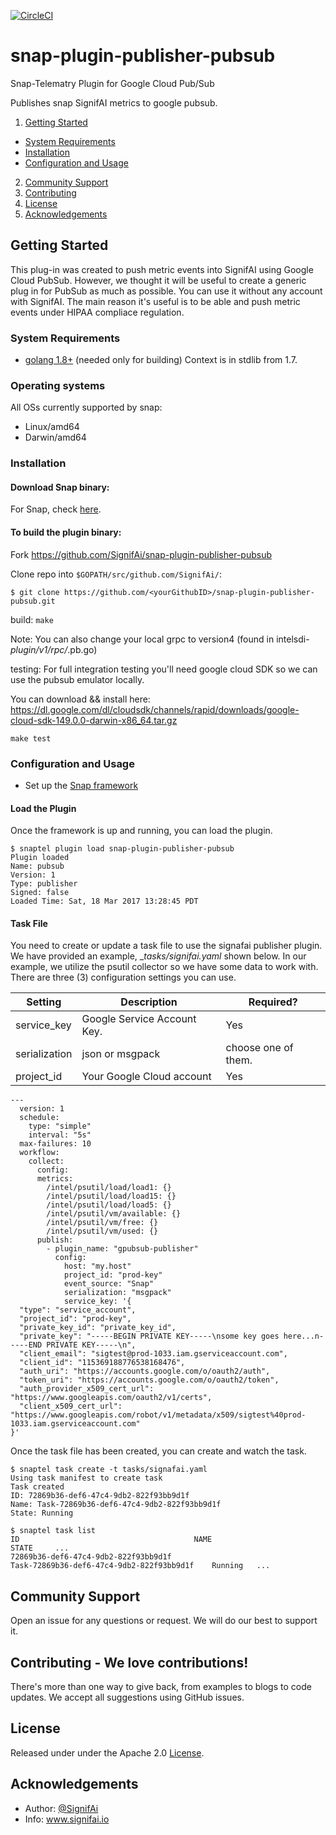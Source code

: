 [![CircleCI](https://circleci.com/gh/SignifAi/snap-plugin-publisher-pubsub.svg?style=svg)](https://circleci.com/gh/SignifAi/snap-plugin-publisher-pubsub)

# snap-plugin-publisher-pubsub
Snap-Telematry Plugin for Google Cloud Pub/Sub

Publishes snap SignifAI metrics to google pubsub.

1. [Getting Started](#getting-started)
  * [System Requirements](#system-requirements)
  * [Installation](#installation)
  * [Configuration and Usage](#configuration-and-usage)
2. [Community Support](#community-support)
3. [Contributing](#contributing)
4. [License](#license-and-authors)
5. [Acknowledgements](#acknowledgements)

## Getting Started
This plug-in was created to push metric events into SignifAI using Google Cloud PubSub. However, we thought it will be useful to create a generic plug in for PubSub as much as possible. You can use it without any account with SignifAI.
The main reason it's useful is to be able and push metric events under HIPAA compliace regulation. 
### System Requirements 
* [golang 1.8+](https://golang.org/dl/) (needed only for building)
  Context is in stdlib from 1.7.

### Operating systems
All OSs currently supported by snap:
* Linux/amd64
* Darwin/amd64

### Installation
#### Download Snap binary:
For Snap, check [here](https://github.com/intelsdi-x/snap/releases).


#### To build the plugin binary:
Fork https://github.com/SignifAi/snap-plugin-publisher-pubsub

Clone repo into `$GOPATH/src/github.com/SignifAi/`:

```
$ git clone https://github.com/<yourGithubID>/snap-plugin-publisher-pubsub.git
```

build:
  ```make```

Note: You can also change your local grpc to version4 (found in
intelsdi-*plugin/v1/rpc/*.pb.go)

testing:
  For full integration testing you'll need google cloud SDK so we can
use the pubsub emulator locally.

  You can download && install here: https://dl.google.com/dl/cloudsdk/channels/rapid/downloads/google-cloud-sdk-149.0.0-darwin-x86_64.tar.gz

  ```make test```

### Configuration and Usage
* Set up the [Snap framework](https://github.com/intelsdi-x/snap/blob/master/README.md#getting-started)

#### Load the Plugin
Once the framework is up and running, you can load the plugin.
```
$ snaptel plugin load snap-plugin-publisher-pubsub
Plugin loaded
Name: pubsub
Version: 1
Type: publisher
Signed: false
Loaded Time: Sat, 18 Mar 2017 13:28:45 PDT
```

#### Task File
You need to create or update a task file to use the signafai publisher
plugin. We have provided an example, __tasks/signifai.yaml_ shown below. In
our example, we utilize the psutil collector so we have some data to
work with. There are three (3) configuration settings you can use.

Setting|Description|Required?|
|-------|-----------|---------|
|service_key|Google Service Account Key.|Yes|
|serialization|json or msgpack|choose one of them.|
|project_id|Your Google Cloud account|Yes|

```
---
  version: 1
  schedule:
    type: "simple"
    interval: "5s"
  max-failures: 10
  workflow:
    collect:
      config:
      metrics:
        /intel/psutil/load/load1: {} 
        /intel/psutil/load/load15: {}
        /intel/psutil/load/load5: {}
        /intel/psutil/vm/available: {}
        /intel/psutil/vm/free: {}
        /intel/psutil/vm/used: {}
      publish:
        - plugin_name: "gpubsub-publisher"
          config:
            host: "my.host"
            project_id: "prod-key"
            event_source: "Snap"
            serialization: "msgpack"
            service_key: '{
  "type": "service_account",
  "project_id": "prod-key",
  "private_key_id": "private_key_id",
  "private_key": "-----BEGIN PRIVATE KEY-----\nsome key goes here...n-----END PRIVATE KEY-----\n",
  "client_email": "sigtest@prod-1033.iam.gserviceaccount.com",
  "client_id": "115369188776538168476",
  "auth_uri": "https://accounts.google.com/o/oauth2/auth",
  "token_uri": "https://accounts.google.com/o/oauth2/token",
  "auth_provider_x509_cert_url": "https://www.googleapis.com/oauth2/v1/certs",
  "client_x509_cert_url": "https://www.googleapis.com/robot/v1/metadata/x509/sigtest%40prod-1033.iam.gserviceaccount.com"
}'
```

Once the task file has been created, you can create and watch the task.
```
$ snaptel task create -t tasks/signafai.yaml
Using task manifest to create task
Task created
ID: 72869b36-def6-47c4-9db2-822f93bb9d1f
Name: Task-72869b36-def6-47c4-9db2-822f93bb9d1f
State: Running

$ snaptel task list
ID                                       NAME
STATE     ...
72869b36-def6-47c4-9db2-822f93bb9d1f
Task-72869b36-def6-47c4-9db2-822f93bb9d1f    Running   ...
```

## Community Support
Open an issue for any questions or request. We will do our best to support it.

## Contributing - We love contributions!

There's more than one way to give back, from examples to blogs to code updates. We accept all suggestions using GitHub issues.

## License
Released under under the Apache 2.0 [License](LICENSE).

## Acknowledgements
* Author: [@SignifAi](https://github.com/SignifAi/)
* Info: www.signifai.io
